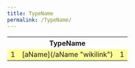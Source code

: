 ```yaml
---
title: TypeName
permalink: /TypeName/
---
```


<table cellpadding="3">
<tr>
<th colspan="3">
TypeName

</th>
</tr>
<tr bgcolor="FFFF99">
<td>
1

</td>
<td>
[aName](/aName "wikilink")

</td>
<td>
1

</td>
</tr>
</table>
